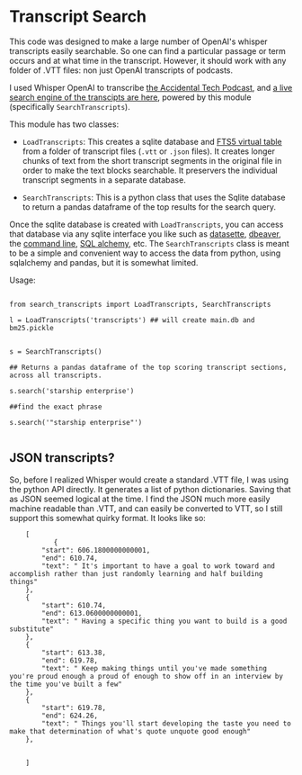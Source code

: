 # Transcript Search

This code was designed to make a large number of OpenAI's whisper transcripts easily searchable. So one can find a particular passage or term occurs and at what time in the transcript. However, it should work with any folder of .VTT files: non just OpenAI transcripts of podcasts.

I used Whisper OpenAI to transcribe [the Accidental Tech Podcast](https://atp.fm), and [a live search engine of the transcipts are here](https://marcoshuerta.com/dash/atp_search/), powered by this module (specifically `SearchTranscripts`).

This module has two classes:

* `LoadTranscripts`: This creates a sqlite database and [FTS5 virtual table](https://www.sqlite.org/fts5.html) from a folder of transcript files (`.vtt` or `.json` files). It creates longer chunks of text from the short transcript segments in the original file in order to make the text blocks searchable. It preservers the individual transcript segments in a separate database.

* `SearchTranscripts`: This is a python class that uses the Sqlite database to return a pandas dataframe of the top results for the search query.

Once the sqlite database is created with `LoadTranscripts`, you can access that database via any sqlite interface you like such as [datasette](https://datasette.io), [dbeaver](https://dbeaver.io), the [command line](https://www.sqlite.org/cli.html), [SQL alchemy](https://www.sqlalchemy.org), etc. The `SearchTranscripts` class is meant to be a simple and convenient way to access the data from python, using sqlalchemy and pandas, but it is somewhat limited.

Usage:

```{python}

from search_transcripts import LoadTranscripts, SearchTranscripts

l = LoadTranscripts('transcripts') ## will create main.db and bm25.pickle


s = SearchTranscripts()

## Returns a pandas dataframe of the top scoring transcript sections, across all transcripts.

s.search('starship enterprise')

##find the exact phrase

s.search('"starship enterprise"')


```

## JSON transcripts?

 So, before I realized Whisper would create a standard .VTT file, I was using the python API directly. It generates a list of python dictionaries. Saving that as JSON seemed logical at the time. I find the JSON much more easily machine readable than .VTT, and can easily be converted to VTT, so I still support this somewhat quirky format. It looks like so:

```{json}
    [
           {
        "start": 606.1800000000001,
        "end": 610.74,
        "text": " It's important to have a goal to work toward and accomplish rather than just randomly learning and half building things"
    },
    {
        "start": 610.74,
        "end": 613.0600000000001,
        "text": " Having a specific thing you want to build is a good substitute"
    },
    {
        "start": 613.38,
        "end": 619.78,
        "text": " Keep making things until you've made something you're proud enough a proud of enough to show off in an interview by the time you've built a few"
    },
    {
        "start": 619.78,
        "end": 624.26,
        "text": " Things you'll start developing the taste you need to make that determination of what's quote unquote good enough"
    },


    ]

```
